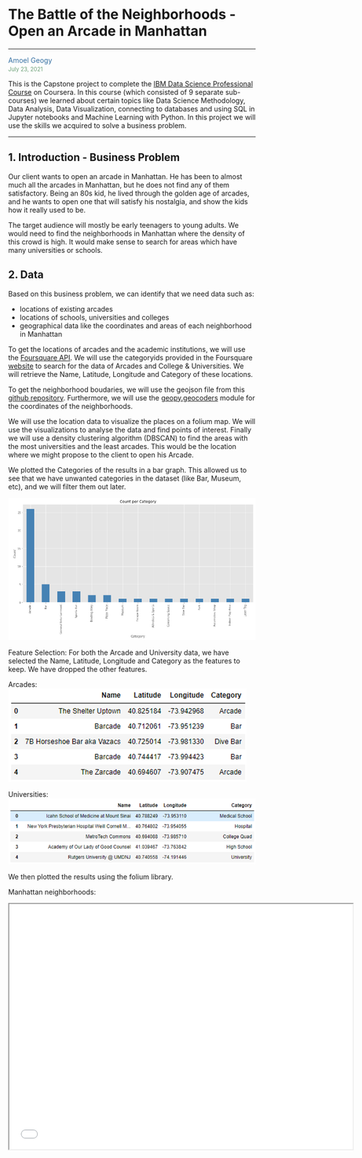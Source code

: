 # The Battle of the Neighborhoods - Open an Arcade in Manhattan
----
<span style="color:#3771a3">Amoel Geogy</span> <br>
<span style="color:#6da178;font-size:80%">July 23, 2021</span>


This is the Capstone project to complete the [IBM Data Science Professional Course](https://www.coursera.org/professional-certificates/ibm-data-science) on Coursera. In this course (which consisted of 9 separate sub-courses) we learned about certain topics like Data Science Methodology, Data Analysis, Data Visualization, connecting to databases and using SQL in Jupyter notebooks and Machine Learning with Python. In this project we will use the skills we acquired to solve a business problem.

----

## 1. Introduction - Business Problem
Our client wants to open an arcade in Manhattan. He has been to almost much all the arcades in Manhattan, but he does not find any of them satisfactory. Being an 80s kid, he lived through the golden age of arcades, and he wants to open one that will satisfy his nostalgia, and show the kids how it really used to be. 

The target audience will mostly be early teenagers to young adults. We would need to find the neighborhoods in Manhattan where the density of this crowd is high. It would make sense to search for areas which have many universities or schools.


## 2. Data
Based on this business problem, we can identify that we need data such as:
* locations of existing arcades
* locations of schools, universities and colleges
* geographical data like the coordinates and areas of each neighborhood in Manhattan

To get the locations of arcades and the academic institutions, we will use the [Foursquare API](https://developer.foursquare.com/docs/). We will use the categoryids provided in the Foursquare [website](https://developer.foursquare.com/docs/build-with-foursquare/categories/) to search for the data of Arcades and College & Universities. We will retrieve the Name, Latitude, Longitude and Category of these locations.

To get the neighborhood boudaries, we will use the geojson file from this [github repository](https://github.com/blackmad/neighborhoods/blob/master/manhattan.geojson). Furthermore, we will use the [geopy.geocoders](https://geopy.readthedocs.io/) module for the coordinates of the neighborhoods. 

We will use the location data to visualize the places on a folium map. We will use the visualizations to analyse the data and find points of interest. Finally we will use a density clustering algorithm (DBSCAN) to find the areas with the most universities and the least arcades. This would be the location where we might propose to the client to open his Arcade.

We plotted the Categories of the results in a bar graph. This allowed us to see that we have unwanted categories in the dataset (like Bar, Museum, etc), and we will filter them out later.

<img src="arcade_bargraph_snip.PNG" alt="arcade categories">

Feature Selection:
For both the Arcade and University data, we have selected the Name, Latitude, Longitude and Category as the features to keep. We have dropped the other features.

Arcades:<br>
<img src="arcadedf_snip.PNG" alt="arcade dataframe">

Universities:<br>
<img src="unidf_snip.PNG" alt="university dataframe">

We then plotted the results using the folium library.

Manhattan neighborhoods:<br>
<iframe src="man_neigh_map.html" height="500" width="700">
